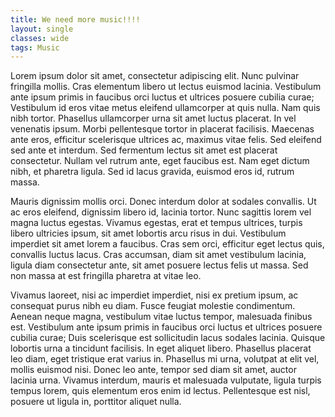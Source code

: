 ```yaml
---
title: We need more music!!!!
layout: single
classes: wide
tags: Music
---
```



Lorem ipsum dolor sit amet, consectetur adipiscing elit. Nunc pulvinar fringilla mollis. Cras elementum libero ut lectus euismod lacinia. Vestibulum ante ipsum primis in faucibus orci luctus et ultrices posuere cubilia curae; Vestibulum id eros vitae metus eleifend ullamcorper at quis nulla. Nam quis nibh tortor. Phasellus ullamcorper urna sit amet luctus placerat. In vel venenatis ipsum. Morbi pellentesque tortor in placerat facilisis. Maecenas ante eros, efficitur scelerisque ultrices ac, maximus vitae felis. Sed eleifend sed ante et interdum. Sed fermentum lectus sit amet est placerat consectetur. Nullam vel rutrum ante, eget faucibus est. Nam eget dictum nibh, et pharetra ligula. Sed id lacus gravida, euismod eros id, rutrum massa.

Mauris dignissim mollis orci. Donec interdum dolor at sodales convallis. Ut ac eros eleifend, dignissim libero id, lacinia tortor. Nunc sagittis lorem vel magna luctus egestas. Vivamus egestas, erat et tempus ultrices, turpis libero ultricies ipsum, sit amet lobortis arcu risus in dui. Vestibulum imperdiet sit amet lorem a faucibus. Cras sem orci, efficitur eget lectus quis, convallis luctus lacus. Cras accumsan, diam sit amet vestibulum lacinia, ligula diam consectetur ante, sit amet posuere lectus felis ut massa. Sed non massa at est fringilla pharetra at vitae leo.

Vivamus laoreet, nisi ac imperdiet imperdiet, nisi ex pretium ipsum, ac consequat purus nibh eu diam. Fusce feugiat molestie condimentum. Aenean neque magna, vestibulum vitae luctus tempor, malesuada finibus est. Vestibulum ante ipsum primis in faucibus orci luctus et ultrices posuere cubilia curae; Duis scelerisque est sollicitudin lacus sodales lacinia. Quisque lobortis urna a tincidunt facilisis. In eget aliquet libero. Phasellus placerat leo diam, eget tristique erat varius in. Phasellus mi urna, volutpat at elit vel, mollis euismod nisi. Donec leo ante, tempor sed diam sit amet, auctor lacinia urna. Vivamus interdum, mauris et malesuada vulputate, ligula turpis tempus lorem, quis elementum eros enim id lectus. Pellentesque est nisl, posuere ut ligula in, porttitor aliquet nulla.
